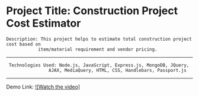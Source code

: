 # Project Title: Construction Project Cost Estimator

    Description: This project helps to estimate total construction project cost based on 
                item/material requirement and vendor pricing.
    
    
 ----

     Technologies Used: Node.js, JavaScript, Express.js, MongoDB, JQuery, 
                    AJAX, MediaQuery, HTML, CSS, Handlebars, Passport.js

----

  Demo Link: 
  [![Watch the video]](https://youtu.be/yi7u-8JQCfs)
